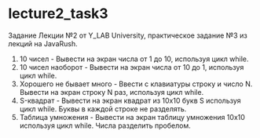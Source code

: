 # lecture2_task3
Задание Лекции №2 от Y_LAB University, практическое задание №3 из лекций на JavaRush.

1. 10 чисел - Вывести на экран числа от 1 до 10, используя цикл while.
2. 10 чисел наоборот - Вывести на экран числа от 10 до 1, используя цикл while.
3. Хорошего не бывает много - Ввести с клавиатуры строку и число N. Вывести на экран строку N раз, используя цикл while.
4. S-квадрат - Вывести на экран квадрат из 10х10 букв S используя цикл while. Буквы в каждой строке не разделять.
5. Таблица умножения - Вывести на экран таблицу умножения 10х10 используя цикл while. Числа разделить пробелом.
